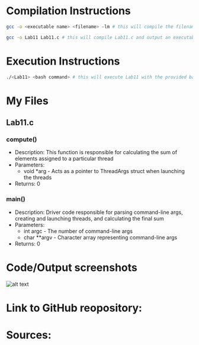 # Compilation Instructions

```bash
gcc -o <executable name> <filename> -lm # this will compile the filename and return an executable with the executable name

gcc -o Lab11 Lab11.c # this will compile Lab11.c and output an executable called Lab11
```

# Execution Instructions

```bash
./<Lab11> <bash command> # this will execute Lab11 with the provided bash command
```

# My Files

## Lab11.c

### compute()

* Description: This function is responsible for calculating the sum of elements assigned to a particular thread
* Parameters:
    * void *arg - Acts as a pointer to ThreadArgs struct when launching the threads
* Returns: 0

### main()

* Description: Driver code responsible for parsing command-line args, creating and launching threads, and calculating the final sum
* Parameters:
    * int argc - The number of command-line args
    * char **argv - Character array representing command-line args
* Returns: 0

# Code/Output screenshots

![alt text]()


# Link to GitHub reopository:



# Sources:

[^1]: 